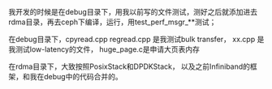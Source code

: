 我开发的时候是在debug目录下，用我以前写的文件测试，测好之后就添加进去rdma目录，再去ceph下编译，运行，用test_perf_msgr_**测试；

在debug目录下，cpyread.cpp regread.cpp 是我测试bulk transfer， xx.cpp 是我测试low-latency的文件， huge_page.c是申请大页表内存

在rdma目录下，大致按照PosixStack和DPDKStack， 以及之前Infiniband的框架，和我在debug中的代码合并的。
